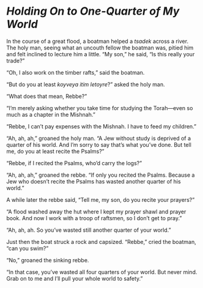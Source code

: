 # ***Holding On to One-Quarter of My World***



In the course of a great flood, a boatman helped a *tsadek* across a river. The holy man, seeing what an uncouth fellow the boatman was, pitied him and felt inclined to lecture him a little. “My son,” he said, “Is this really your trade?”

“Oh, I also work on the timber rafts,” said the boatman.

“But do you at least *koyveya itim letoyre*?” asked the holy man.

“What does that mean, Rebbe?”

“I’m merely asking whether you take time for studying the Torah—even so much as a chapter in the Mishnah.” 



“Rebbe, I can’t pay expenses with the Mishnah. I have to feed my children.”

“Ah, ah, ah,” groaned the holy man. “A Jew without study is deprived of a quarter of his world. And I’m sorry to say that’s what you’ve done. But tell me, do you at least recite the Psalms?”

“Rebbe, if I recited the Psalms, who’d carry the logs?”

“Ah, ah, ah,” groaned the rebbe. “If only you recited the Psalms. Because a Jew who doesn’t recite the Psalms has wasted another quarter of his world.”

A while later the rebbe said, “Tell me, my son, do you recite your prayers?”

“A flood washed away the hut where I kept my prayer shawl and prayer book. And now I work with a troop of raftsmen, so I don’t get to pray.”

“Ah, ah, ah. So you’ve wasted still another quarter of your world.”

Just then the boat struck a rock and capsized. “Rebbe,” cried the boatman, “can you swim?”

“No,” groaned the sinking rebbe.

“In that case, you’ve wasted all four quarters of your world. But never mind. Grab on to me and I’ll pull your whole world to safety.”